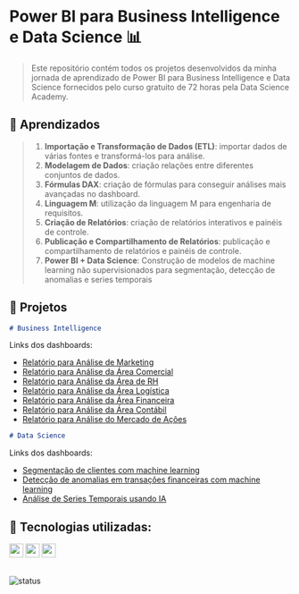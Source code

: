 # Power BI para Business Intelligence e Data Science 📊 

> Este repositório contém todos os projetos desenvolvidos da minha jornada de aprendizado de Power BI para Business Intelligence e Data Science fornecidos pelo curso gratuito de 72 horas pela Data Science Academy.

## :pushpin: Aprendizados

> 1. **Importação e Transformação de Dados (ETL)**: importar dados de várias fontes e transformá-los para análise.
> 2. **Modelagem de Dados**: criação relações entre diferentes conjuntos de dados.
> 3. **Fórmulas DAX**: criação de fórmulas para conseguir análises mais avançadas no dashboard.
> 4. **Linguagem M**: utilização da linguagem M para engenharia de requisitos.
> 5. **Criação de Relatórios**: criação de relatórios interativos e painéis de controle.
> 6. **Publicação e Compartilhamento de Relatórios**: publicação e compartilhamento de relatórios e painéis de controle.
> 7. **Power BI + Data Science**: Construção de modelos de machine learning não supervisionados para segmentação, detecção de anomalias e series temporais

## :pushpin: Projetos

```Markdown
# Business Intelligence
```
Links dos dashboards:
* <a href='https://app.powerbi.com/links/IZZXx7Zm8u?ctid=38f6f6e1-e721-4072-b879-9c90b41d8ac7&pbi_source=linkShare&bookmarkGuid=7b9501cd-0077-4f01-b1e4-81457be30ad8'>Relatório para Análise de Marketing</a>
* <a href='https://app.powerbi.com/links/Q5SSVoFAhU?ctid=38f6f6e1-e721-4072-b879-9c90b41d8ac7&pbi_source=linkShare'>Relatório para Análise da Área Comercial</a>
* <a href='https://app.powerbi.com/links/h2TmUK9Dic?ctid=38f6f6e1-e721-4072-b879-9c90b41d8ac7&pbi_source=linkShare&bookmarkGuid=aff999e5-f55c-41ad-b66b-20437a31c680'>Relatório para Análise da Área de RH</a>
* <a href='https://app.powerbi.com/links/ugYEd6zRMK?ctid=38f6f6e1-e721-4072-b879-9c90b41d8ac7&pbi_source=linkShare'>Relatório para Análise da Área Logística</a>
* <a href='https://app.powerbi.com/links/trC9yS4aNy?ctid=38f6f6e1-e721-4072-b879-9c90b41d8ac7&pbi_source=linkShare&bookmarkGuid=d63f91fc-3ca5-4f2a-b623-7e2dcb715291'>Relatório para Análise da Área Financeira</a>
* <a href='https://app.powerbi.com/links/nfmoH_BgJi?ctid=38f6f6e1-e721-4072-b879-9c90b41d8ac7&pbi_source=linkShare'>Relatório para Análise da Área Contábil</a>
* <a href='https://app.powerbi.com/links/JELpfZET4v?ctid=38f6f6e1-e721-4072-b879-9c90b41d8ac7&pbi_source=linkShare'>Relatório para Análise do Mercado de Ações</a>
  
```Markdown
# Data Science
```
Links dos dashboards:
* <a href='https://app.powerbi.com/links/s_hNR596aI?ctid=38f6f6e1-e721-4072-b879-9c90b41d8ac7&pbi_source=linkShare'>Segmentação de clientes com machine learning</a>
* <a href='https://app.powerbi.com/links/klLyskYmgH?ctid=38f6f6e1-e721-4072-b879-9c90b41d8ac7&pbi_source=linkShare'>Detecção de anomalias em transações financeiras com machine learning</a>
* <a href='https://app.powerbi.com/links/WBA5YbD9ng?ctid=38f6f6e1-e721-4072-b879-9c90b41d8ac7&pbi_source=linkShare'>Análise de Series Temporais usando IA</a>


## :pushpin: Tecnologias utilizadas:
<img height='25px' src='https://img.shields.io/badge/python-0000FF?style=for-the-badge&logo=python&logoColor=yellow'/>
<img height='25px' src='https://img.shields.io/badge/R Language-3B3B3B?style=for-the-badge&logo=R&logoColor=white'/>
<img height='25px' src='https://img.shields.io/badge/Power BI-FFCC00?style=for-the-badge&logo=powerbi&logoColor=black'/>

## 

![status](http://img.shields.io/static/v1?label=STATUS&message=CONCLUÍDO&color=GREEN&style=for-the-badge)

